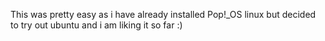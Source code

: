 This was pretty easy as i have already installed Pop!_OS linux but decided to try out ubuntu and i am liking it so far :)

